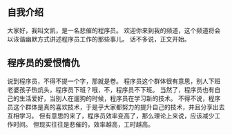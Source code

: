 ## 自我介绍

大家好，我叫文凯，是一名悲催的程序员。
欢迎你来到我的频道，这个频道将会以诙谐幽默方式讲述程序员工作的那些事儿。
话不多说，正文开始。

## 程序员的爱恨情仇

说到程序员，不得不提一个字，那就是卷。
程序员这个群体很有意思，别人下班老婆孩子热炕头，程序员下班？哦，不，程序员不下班。
当然了，程序员也有自己的生活爱好，当别人在遛狗的时候，程序员在学习新的技术。
不得不说，程序员这个群体是真的喜欢技术，于是乎大家都努力的提升自己的技术，并且分享出去互相学习。
但有意思的来了，程序员效率变高了，那么理论上来说，应该减少工作时间。
但现实往往是悲催的，效率越高，工时越高。